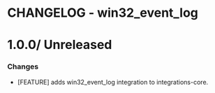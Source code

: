 # CHANGELOG - win32_event_log

1.0.0/ Unreleased
==================

### Changes

* [FEATURE] adds win32_event_log integration to integrations-core.

